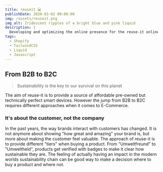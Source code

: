 ```yaml
---
title: reuseit 💻
publishDate: 2020-03-02 00:00:00
img: /assets/reuseit.png
img_alt: Iridescent ripples of a bright blue and pink liquid
description: |
  Developing and optimizing the online presence for the reuse-it online store
tags:
  - Shopify
  - TailwindCSS
  - Liquid
  - Javascript
---
```


## From B2B to B2C

> Sustainability is the key to our survival on this planet

The aim of reuse-it is to provide a source of affordable pre-owned but technically perfect smart devices.
However the jump from B2B to B2C requires different approaches when it comes to E-Commerce. 

### It's about the customer, not the company

In the past years, the way brands interact with customers has changed. It is not anymore about showing "how great and amazing" your brand is, but more about making the customer feel valuable. The approach of reuse-it is to provide different "tiers" when buying a product. From "Umweltfreund" to "Umweltheld", products get verified with badges to make it clear how sustainable they are. The feeling of actually having an impact in the modern worlds sustainability chain can be good way to make a decision where to buy a product and where not.


